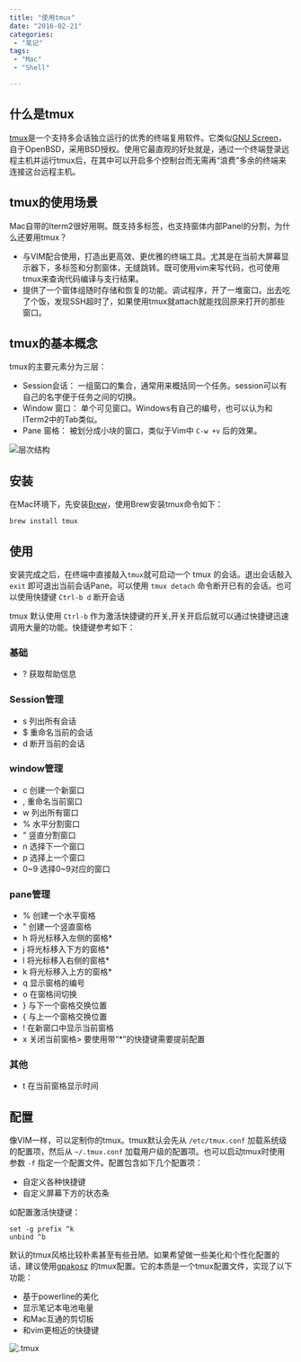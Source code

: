 ```yaml
---
title: "使用tmux"
date: "2016-02-21"
categories:
 - "笔记"
tags:
 - "Mac"
 - "Shell"

---
```


## 什么是tmux

[tmux](http://tmux.github.io/)是一个支持多会话独立运行的优秀的终端复用软件。它类似[GNU Screen](http://www.gnu.org/software/screen/)，自于OpenBSD，采用BSD授权。使用它最直观的好处就是，通过一个终端登录远程主机并运行tmux后，在其中可以开启多个控制台而无需再“浪费”多余的终端来连接这台远程主机。

## tmux的使用场景

Mac自带的Iterm2很好用啊。既支持多标签，也支持窗体内部Panel的分割，为什么还要用tmux？

 * 与VIM配合使用，打造出更高效、更优雅的终端工具。尤其是在当前大屏幕显示器下，多标签和分割窗体，无缝跳转。既可使用vim来写代码，也可使用tmux来查询代码编译与支行结果。
 * 提供了一个窗体组随时存储和恢复的功能。调试程序，开了一堆窗口。出去吃了个饭，发现SSH超时了，如果使用tmux就attach就能找回原来打开的那些窗口。
<!--more-->
## tmux的基本概念

tmux的主要元素分为三层：

 * Session会话： 一组窗口的集合，通常用来概括同一个任务。session可以有自己的名字便于任务之间的切换。
 * Window 窗口： 单个可见窗口。Windows有自己的编号，也可以认为和ITerm2中的Tab类似。
 * Pane 窗格： 被划分成小块的窗口，类似于Vim中 `C-w +v` 后的效果。

![层次结构](http://ww1.sinaimg.cn/mw690/7178f37egw1esoxc7hp5oj20gm0bkjs6.jpg)

## 安装

在Mac环境下，先安装[Brew](http://brew.sh/)，使用Brew安装tmux命令如下：

    brew install tmux


## 使用

安装完成之后，在终端中直接敲入`tmux`就可启动一个 tmux 的会话。退出会话敲入 `exit` 即可退出当前会话Pane。可以使用 `tmux detach` 命令断开已有的会话。也可以使用快捷键 `Ctrl-b d` 断开会话

tmux 默认使用 `Ctrl-b` 作为激活快捷键的开关,开关开启后就可以通过快捷键迅速调用大量的功能。快捷键参考如下：

### 基础

 * ? 获取帮助信息

### Session管理

 * s 列出所有会话
 * $ 重命名当前的会话
 * d 断开当前的会话

### window管理

 * c 创建一个新窗口
 * , 重命名当前窗口
 * w 列出所有窗口
 * % 水平分割窗口
 * " 竖直分割窗口
 * n 选择下一个窗口
 * p 选择上一个窗口
 * 0~9 选择0~9对应的窗口
 
### pane管理

 * % 创建一个水平窗格
 * " 创建一个竖直窗格
 * h 将光标移入左侧的窗格*
 * j 将光标移入下方的窗格*
 * l 将光标移入右侧的窗格*
 * k 将光标移入上方的窗格*
 * q 显示窗格的编号
 * o 在窗格间切换
 * } 与下一个窗格交换位置
 * { 与上一个窗格交换位置
 * ! 在新窗口中显示当前窗格
 * x 关闭当前窗格> 要使用带“*”的快捷键需要提前配置

### 其他

 * t 在当前窗格显示时间

## 配置

像VIM一样，可以定制你的tmux。tmux默认会先从 `/etc/tmux.conf` 加载系统级的配置项，然后从 `~/.tmux.conf` 加载用户级的配置项。也可以启动tmux时使用参数 `-f` 指定一个配置文件。配置包含如下几个配置项：

 * 自定义各种快捷键
 * 自定义屏幕下方的状态条
 
如配置激活快捷键：

    set -g prefix ^k
    unbind ^b

默认的tmux风格比较朴素甚至有些丑陋。如果希望做一些美化和个性化配置的话，建议使用[gpakosz](https://github.com/gpakosz/.tmux) 的tmux配置。它的本质是一个tmux配置文件，实现了以下功能：

 * 基于powerline的美化
 * 显示笔记本电池电量
 * 和Mac互通的剪切板
 * 和vim更相近的快捷键

![.tmux](https://cloud.githubusercontent.com/assets/553208/9890858/ee3c0ca6-5c02-11e5-890e-05d825a46c92.gif)
